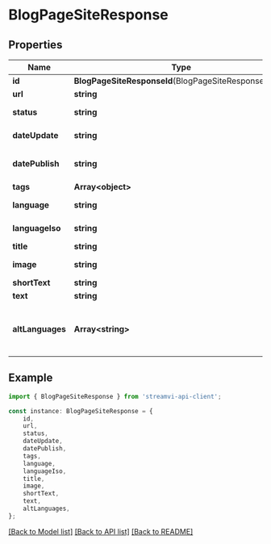 # BlogPageSiteResponse


## Properties

Name | Type | Description | Notes
------------ | ------------- | ------------- | -------------
**id** | **BlogPageSiteResponseId**(BlogPageSiteResponseId.md) |  | [default to undefined]
**url** | **string** | Url of page | [default to undefined]
**status** | **string** | Page status | [default to StatusEnum_Backlog]
**dateUpdate** | **string** | Date of last update | [default to undefined]
**datePublish** | **string** | Date of publish for sort | [default to undefined]
**tags** | **Array&lt;object&gt;** | Tags | [default to undefined]
**language** | **string** | Language for indexing | [default to LanguageEnum_Russian]
**languageIso** | **string** | Language ISO | [default to 'russian']
**title** | **string** | Subject | [default to undefined]
**image** | **string** | Url of main image | [default to undefined]
**shortText** | **string** | Short text | [default to undefined]
**text** | **string** | Text | [default to undefined]
**altLanguages** | **Array&lt;string&gt;** | Alternative language (Array of Language ISO) | [default to undefined]

## Example

```typescript
import { BlogPageSiteResponse } from 'streamvi-api-client';

const instance: BlogPageSiteResponse = {
    id,
    url,
    status,
    dateUpdate,
    datePublish,
    tags,
    language,
    languageIso,
    title,
    image,
    shortText,
    text,
    altLanguages,
};
```

[[Back to Model list]](../README.md#documentation-for-models) [[Back to API list]](../README.md#documentation-for-api-endpoints) [[Back to README]](../README.md)
